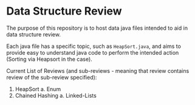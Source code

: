# Data Structure Review

The purpose of this repository is to host data java files intended to aid in data structure review.

Each java file has a specific topic, such as `HeapSort.java`, and aims to provide easy to understand java code to perform the
intended action (Sorting via Heapsort in the case).


Current List of Reviews (and sub-reviews - meaning that review contains review of the sub-review specified):
1. HeapSort
  a. Enum
3. Chained Hashing
  a. Linked-Lists
